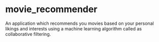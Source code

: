# movie_recommender
An application which recommends you movies based on your personal likings and interests using a machine
learning algorithm called as collaborative filtering.
